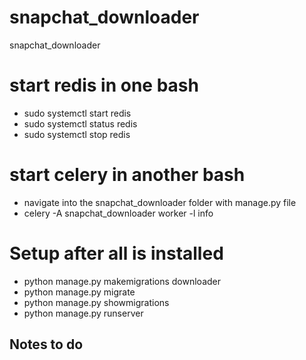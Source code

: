 # snapchat_downloader
snapchat_downloader

# start redis in one bash
- sudo systemctl start redis
- sudo systemctl status redis
- sudo systemctl stop redis

# start celery in another bash
- navigate into the snapchat_downloader folder with manage.py file
- celery -A snapchat_downloader worker -l info

# Setup after all is installed
- python manage.py makemigrations downloader
- python manage.py migrate
- python manage.py showmigrations
- python manage.py runserver


## Notes to do
